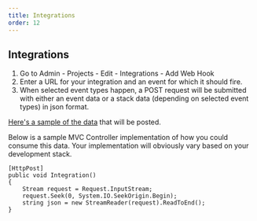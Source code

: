 ```yaml
---
title: Integrations
order: 12
---
```


## Integrations
1. Go to Admin - Projects - Edit - Integrations - Add Web Hook
1. Enter a URL for your integration and an event for which it should fire.
1. When selected event types happen, a POST request will be submitted with either an event data or a stack data (depending on selected event types) in json format.

[Here's a sample of the data](https://github.com/exceptionless/Exceptionless/tree/master/tests/Exceptionless.Tests/Plugins/WebHookData) that will be posted.

Below is a sample MVC Controller implementation of how you could consume this data. Your implementation will obviously vary based on your development stack.

    [HttpPost]
    public void Integration()
    {
        Stream request = Request.InputStream;
        request.Seek(0, System.IO.SeekOrigin.Begin);
        string json = new StreamReader(request).ReadToEnd(); 
    }
    

